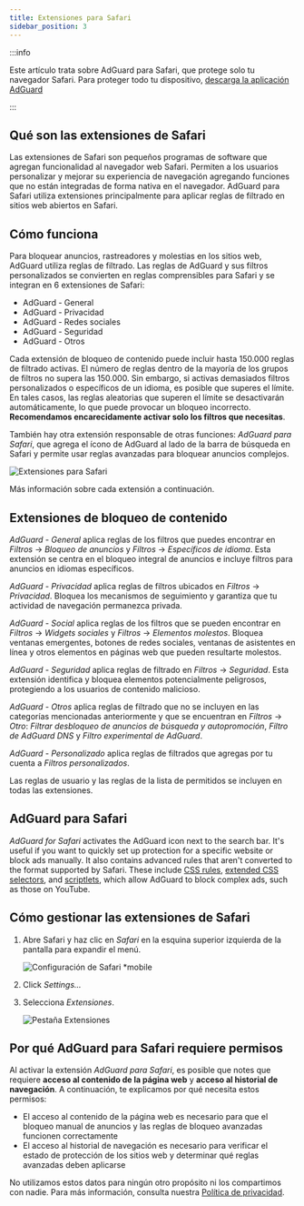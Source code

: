 ```yaml
---
title: Extensiones para Safari
sidebar_position: 3
---
```


:::info

Este artículo trata sobre AdGuard para Safari, que protege solo tu navegador Safari. Para proteger todo tu dispositivo, [descarga la aplicación AdGuard](https://agrd.io/download-kb-adblock)

:::

## Qué son las extensiones de Safari

Las extensiones de Safari son pequeños programas de software que agregan funcionalidad al navegador web Safari. Permiten a los usuarios personalizar y mejorar su experiencia de navegación agregando funciones que no están integradas de forma nativa en el navegador. AdGuard para Safari utiliza extensiones principalmente para aplicar reglas de filtrado en sitios web abiertos en Safari.

## Cómo funciona

Para bloquear anuncios, rastreadores y molestias en los sitios web, AdGuard utiliza reglas de filtrado. Las reglas de AdGuard y sus filtros personalizados se convierten en reglas comprensibles para Safari y se integran en 6 extensiones de Safari:

- AdGuard - General
- AdGuard - Privacidad
- AdGuard - Redes sociales
- AdGuard - Seguridad
- AdGuard - Otros

Cada extensión de bloqueo de contenido puede incluir hasta 150.000 reglas de filtrado activas. El número de reglas dentro de la mayoría de los grupos de filtros no supera las 150.000. Sin embargo, si activas demasiados filtros personalizados o específicos de un idioma, es posible que superes el límite. En tales casos, las reglas aleatorias que superen el límite se desactivarán automáticamente, lo que puede provocar un bloqueo incorrecto. **Recomendamos encarecidamente activar solo los filtros que necesitas**.

También hay otra extensión responsable de otras funciones: *AdGuard para Safari*, que agrega el ícono de AdGuard al lado de la barra de búsqueda en Safari y permite usar reglas avanzadas para bloquear anuncios complejos.

![Extensiones para Safari](https://cdn.adtidy.org/content/kb/ad_blocker/safari/adguard-for-safari-icon1.png)

Más información sobre cada extensión a continuación.

## Extensiones de bloqueo de contenido

*AdGuard - General* aplica reglas de los filtros que puedes encontrar en *Filtros* → *Bloqueo de anuncios* y *Filtros* → *Específicos de idioma*. Esta extensión se centra en el bloqueo integral de anuncios e incluye filtros para anuncios en idiomas específicos.

*AdGuard - Privacidad* aplica reglas de filtros ubicados en *Filtros* → *Privacidad*. Bloquea los mecanismos de seguimiento y garantiza que tu actividad de navegación permanezca privada.

*AdGuard - Social* aplica reglas de los filtros que se pueden encontrar en *Filtros* → *Widgets sociales* y *Filtros* → *Elementos molestos*. Bloquea ventanas emergentes, botones de redes sociales, ventanas de asistentes en línea y otros elementos en páginas web que pueden resultarte molestos.

*AdGuard - Seguridad* aplica reglas de filtrado en *Filtros* → *Seguridad*. Esta extensión identifica y bloquea elementos potencialmente peligrosos, protegiendo a los usuarios de contenido malicioso.

*AdGuard - Otros* aplica reglas de filtrado que no se incluyen en las categorías mencionadas anteriormente y que se encuentran en *Filtros* → *Otro*: *Filtrar desbloqueo de anuncios de búsqueda y autopromoción*, *Filtro de AdGuard DNS* y *Filtro experimental de AdGuard*.

*AdGuard - Personalizado* aplica reglas de filtrados que agregas por tu cuenta a *Filtros personalizados*.

Las reglas de usuario y las reglas de la lista de permitidos se incluyen en todas las extensiones.

## AdGuard para Safari

*AdGuard for Safari* activates the AdGuard icon next to the search bar. It's useful if you want to quickly set up protection for a specific website or block ads manually. It also contains advanced rules that aren't converted to the format supported by Safari. These include [CSS rules](/general/ad-filtering/create-own-filters#cosmetic-css-rules), [extended CSS selectors](/general/ad-filtering/create-own-filters#extended-css-selectors), and [scriptlets](/general/ad-filtering/create-own-filters#scriptlets), which allow AdGuard to block complex ads, such as those on YouTube.

## Cómo gestionar las extensiones de Safari

1. Abre Safari y haz clic en *Safari* en la esquina superior izquierda de la pantalla para expandir el menú.

    ![Configuración de Safari *mobile](https://cdn.adtidy.org/content/kb/ad_blocker/safari/adguard-for-safari-settings1.png)

1. Click *Settings...*

1. Selecciona *Extensiones*.

    ![Pestaña Extensiones](https://cdn.adtidy.org/content/kb/ad_blocker/safari/adguard-for-safari-extensions1.png)

## Por qué AdGuard para Safari requiere permisos

Al activar la extensión *AdGuard para Safari*, es posible que notes que requiere **acceso al contenido de la página web** y **acceso al historial de navegación**. A continuación, te explicamos por qué necesita estos permisos:

- El acceso al contenido de la página web es necesario para que el bloqueo manual de anuncios y las reglas de bloqueo avanzadas funcionen correctamente
- El acceso al historial de navegación es necesario para verificar el estado de protección de los sitios web y determinar qué reglas avanzadas deben aplicarse

No utilizamos estos datos para ningún otro propósito ni los compartimos con nadie. Para más información, consulta nuestra [Política de privacidad](https://adguard.com/privacy.html).
